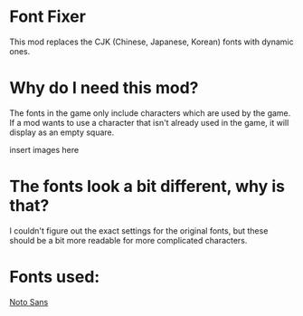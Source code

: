 # Font Fixer

This mod replaces the CJK (Chinese, Japanese, Korean) fonts with dynamic ones.

# Why do I need this mod?

The fonts in the game only include characters which are used by the game. If a mod wants to use a character that isn't already used in the game, it will display as an empty square.

insert images here

# The fonts look a bit different, why is that?

I couldn't figure out the exact settings for the original fonts, but these should be a bit more readable for more complicated characters.

# Fonts used:

[Noto Sans](https://fonts.google.com/noto/fonts)
